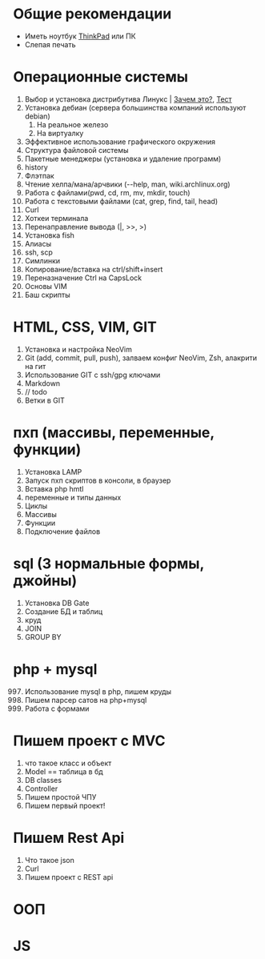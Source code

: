 # Общие рекомендации

- Иметь ноутбук [ThinkPad](https://github.com/probeldev/Junior_php_developer/blob/main/ThinkPad.md) или ПК
- Слепая печать

# Операционные системы

1. Выбор и установка дистрибутива Линукc | [Зачем это?](https://youtu.be/wENbIPlO9mk?si=nFXjDjxAGz_DBXTZ), [Тест](https://distrochooser.de/)
2. Установка дебиан (сервера большинства компаний используют debian)
    1. На реальное железо
    2. На виртуалку
3. Эффективное использование графического окружения
4. Структура файловой системы
5. Пакетные менеджеры (установка и удаление программ)
6. history
7. Флэтпак
8. Чтение хелпа/мана/арчвики (--help, man, wiki.archlinux.org)
9. Работа с файлами(pwd, cd, rm, mv, mkdir, touch)
10. Работа с текстовыми файлами (cat, grep, find, tail, head)
11. Curl
12. Хоткеи терминала
13. Перенаправление вывода (|, >>, >)
14. Установка fish
15. Алиасы
16. ssh, scp
17. Симлинки
18. Копирование/вставка на ctrl/shift+insert
19. Переназначение Ctrl на CapsLock
20. Основы VIM
21. Баш скрипты

# HTML, CSS, VIM, GIT

1. Установка и настройка NeoVim
2. Git (add, commit, pull, push), залваем конфиг NeoVim, Zsh, алакрити на гит
3. Использование GIT c ssh/gpg ключами
4. Markdown
5. // todo
999. Ветки в GIT

# пхп (массивы, переменные, функции)

1. Установка LAMP
2. Запуск пхп скриптов в консоли, в браузер
3. Вставка php hmtl
4. переменные и типы данных
5. Циклы
6. Массивы
7. Функции
8. Подключение файлов

# sql (3 нормальные формы, джойны)

1. Установка DB Gate
2. Создание БД и таблиц
3. круд
4. JOIN
5. GROUP BY

# php  + mysql

997. Использование mysql в php, пишем круды
998. Пишем парсер сатов на php+mysql
999. Работа с формами

# Пишем проект с MVC

1. что такое класс и объект
2. Model == таблица в бд
3. DB classes
4. Controller
5. Пишем простой ЧПУ
6. Пишем первый проект!

# Пишем Rest Api

1. Что такое json
2. Curl
3. Пишем проект c REST api

# ООП

# JS
